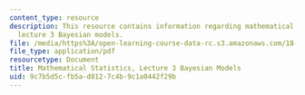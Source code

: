 ```yaml
---
content_type: resource
description: This resource contains information regarding mathematical statistics,
  lecture 3 Bayesian models.
file: /media/https%3A/open-learning-course-data-rc.s3.amazonaws.com/18-655-mathematical-statistics-spring-2016/9c7b5d5cfb5ad8127c4b9c1a0442f29b_MIT18_655S16_LecNote3.pdf
file_type: application/pdf
resourcetype: Document
title: Mathematical Statistics, Lecture 3 Bayesian Models
uid: 9c7b5d5c-fb5a-d812-7c4b-9c1a0442f29b
---
```

